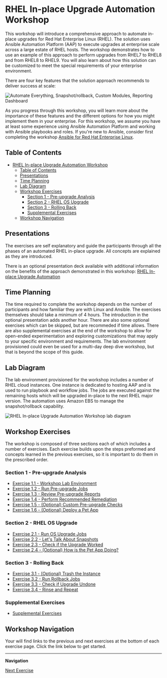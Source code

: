 # RHEL In-place Upgrade Automation Workshop

This workshop will introduce a comprehensive approach to automate in-place upgrades for Red Hat Enterprise Linux (RHEL). The solution uses Ansible Automation Platform (AAP) to execute upgrades at enterprise scale across a large estate of RHEL hosts. The workshop demonstrates how to use an example of this approach to perform upgrades from RHEL7 to RHEL8 and from RHEL8 to RHEL9. You will also learn about how this solution can be customized to meet the special requirements of your enterprise environment.

There are four key features that the solution approach recommends to deliver success at scale:

![Automate Everything, Snapshot/rollback, Custom Modules, Reporting Dashboard](images/ripu_key_features.svg)

As you progress through this workshop, you will learn more about the importance of these features and the different options for how you might implement them in your enterprise. For this workshop, we assume you have at least some experience using Ansible Automation Platform and working with Ansible playbooks and roles. If you're new to Ansible, consider first completing the workshop [Ansible for Red Hat Enterprise Linux](https://aap2.demoredhat.com/exercises/ansible_rhel).

## Table of Contents

- [RHEL In-place Upgrade Automation Workshop](#rhel-in-place-upgrade-automation-workshop)
  - [Table of Contents](#table-of-contents)
  - [Presentations](#presentations)
  - [Time Planning](#time-planning)
  - [Lab Diagram](#lab-diagram)
  - [Workshop Exercises](#workshop-exercises)
    - [Section 1 - Pre-upgrade Analysis](#section-1---pre-upgrade-analysis)
    - [Section 2 - RHEL OS Upgrade](#section-2---rhel-os-upgrade)
    - [Section 3 - Rolling Back](#section-3---rolling-back)
    - [Supplemental Exercises](#supplemental-exercises)
  - [Workshop Navigation](#workshop-navigation)

## Presentations

The exercises are self explanatory and guide the participants through all the phases of an automated RHEL in-place upgrade. All concepts are explained as they are introduced.

There is an optional presentation deck available with additional information on the benefits of the approach demonstrated in this workshop:
[RHEL In-place Upgrade Automation](../../decks/ansible_ripu.pdf)

## Time Planning

The time required to complete the workshop depends on the number of participants and how familiar they are with Linux and Ansible. The exercises themselves should take a minimum of 4 hours. The introduction in the optional presentation adds another hour. There are also some optional exercises which can be skipped, but are recommeded if time allows. There are also supplemental exercises at the end of the workshop to allow for open-ended experimentation and exploring customizations that may apply to your specific environment and requirements. The lab environment provisioned could even be used for a multi-day deep dive workshop, but that is beyond the scope of this guide.

## Lab Diagram

The lab environment provisioned for the workshop includes a number of RHEL cloud instances. One instance is dedicated to hosting AAP and is used to run playbook and workflow jobs. The jobs are executed against the remaining hosts which will be upgraded in-place to the next RHEL major version. The automation uses Amazon EBS to manage the snapshot/rollback capability.

![RHEL In-place Upgrade Automation Workshop lab diagram](images/ripu_lab_diagram.svg)

## Workshop Exercises

The workshop is composed of three sections each of which includes a number of exercises. Each exercise builds upon the steps preformed and concepts learned in the previous exercises, so it is important to do them in the prescribed order.

### Section 1 - Pre-upgrade Analysis

* [Exercise 1.1 - Workshop Lab Environment](1.1-setup/README.md)
* [Exercise 1.2 - Run Pre-upgrade Jobs](1.2-preupg/README.md)
* [Exercise 1.3 - Review Pre-upgrade Reports](1.3-report/README.md)
* [Exercise 1.4 - Perform Recommended Remediation](1.4-remediate/README.md)
* [Exercise 1.5 - (Optional) Custom Pre-upgrade Checks](1.5-custom-modules/README.md)
* [Exercise 1.6 - (Optional) Deploy a Pet App](1.6-my-pet-app/README.md)

### Section 2 - RHEL OS Upgrade

* [Exercise 2.1 - Run OS Upgrade Jobs](2.1-upgrade/README.md)
* [Exercise 2.2 - Let's Talk About Snapshots](2.2-snapshots/README.md)
* [Exercise 2.3 - Check if the Upgrade Worked](2.3-check-upg/README.md)
* [Exercise 2.4 - (Optional) How is the Pet App Doing?](2.4-check-pet-app/README.md)

### Section 3 - Rolling Back

* [Exercise 3.1 - (Optional) Trash the Instance](3.1-rm-rf/README.md)
* [Exercise 3.2 - Run Rollback Jobs](3.2-rollback/README.md)
* [Exercise 3.3 - Check if Upgrade Undone](3.3-check-undo/README.md)
* [Exercise 3.4 - Rinse and Repeat](3.4-conclusion/README.md)

### Supplemental Exercises

* [Supplemental Exercises](supplemental/README.md)

## Workshop Navigation

Your will find links to the previous and next exercises at the bottom of each exercise page. Click the link below to get started.

---

**Navigation**

[Next Exercise](1.1-setup/README.md)
